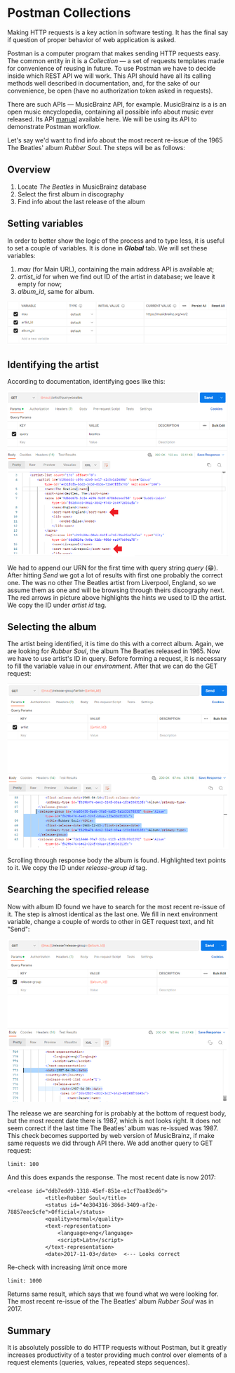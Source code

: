 # Postman Collections

Making HTTP requests is a key action in software testing. It has the final say
if question of proper behavior of web application is asked.

Postman is a computer program that makes sending HTTP requests easy. The common
entity in it is a *Collection* — a set of requests templates made for
convenience of reusing in future. To use Postman we have to decide inside which
REST API we will work. This API should have all its calling methods well
described in documentation, and, for the sake of our convenience, be open (have
no authorization token asked in requests).

There are such APIs — MusicBrainz API, for example. MusicBrainz is a is an open
music encyclopedia, containing all possible info about music ever released. Its
API [manual](https://musicbrainz.org/doc/MusicBrainz_API) available here. We
will be using its API to demonstrate Postman workflow.

Let's say we'd want to find info about the most recent re-issue of the 1965
The Beatles' album *Rubber Soul*. The steps will be as follows:

## Overview
1. Locate *The Beatles* in MusicBrainz database
2. Select the first album in discography
3. Find info about the last release of the album

## Setting variables

In order to better show the logic of the process and to type less, it is useful
to set a couple of variables. It is done in ***Global*** tab. We will set these
variables:

1. *mau* (for Main URL), containing the main address API is available at;
2. *artist_id* for when we find out ID of the artist in database; we leave it
empty for now;
3. *album_id*, same for album.

![Global tab with variables set](images/postman_00_var.png)

## Identifying the artist

According to documentation, identifying goes like this:

![First GET request](images/postman_01_artist.png)

We had to append our URN for the first time with query string *query* (😁).
After hitting *Send* we got a lot of results with first one probably the correct
one. The was no other The Beatles artist from Liverpool, England, so we assume
them as one and will be browsing through theirs discography next. The red arrows
in picture above highlights the hints we used to ID the artist. We copy the ID
under *artist id* tag.

## Selecting the album

The artist being identified, it is time do this with a correct album. Again, we
are looking for *Rubber Soul*, the album The Beatles released in 1965. Now we
have to use artist's ID in query. Before forming a request, it is necessary to
fill the variable value in our *environment*. After that we can do the GET
request:

![First GET request](images/postman_02_album.png)

Scrolling through response body the album is found. Highlighted text points to
it. We copy the ID under *release-group id* tag.

## Searching the specified release

Now with album ID found we have to search for the most recent re-issue of it.
The step is almost identical as the last one. We fill in next environment
variable, change a couple of words to other in GET request text, and hit "Send":

![Release](images/postman_03_release.png)

The release we are searching for is probably at the bottom of request body, but
the most recent date there is 1987, which is not looks right. It does not seem
correct if the last time The Beatles' album was re-issued was 1987. This check
becomes supported by web version of MusicBrainz, if make same requests we did
through API there. We add another query to GET request:

    limit: 100

And this does expands the response. The most recent date is now 2017:

    <release id="ddb7edd9-1318-45ef-851e-e1cf7ba83ed6">
                <title>Rubber Soul</title>
                <status id="4e304316-386d-3409-af2e-78857eec5cfe">Official</status>
                <quality>normal</quality>
                <text-representation>
                    <language>eng</language>
                    <script>Latn</script>
                </text-representation>
                <date>2017-11-03</date>  <--- Looks correct

Re-check with increasing *limit* once more

    limit: 1000

Returns same result, which says that we found what we were looking for. The most
recent re-issue of the The Beatles' album *Rubber Soul* was in 2017.

## Summary

It is absolutely possible to do HTTP requests without Postman, but it greatly
increases productivity of a tester providing much control over elements of a
request elements (queries, values, repeated steps sequences).
